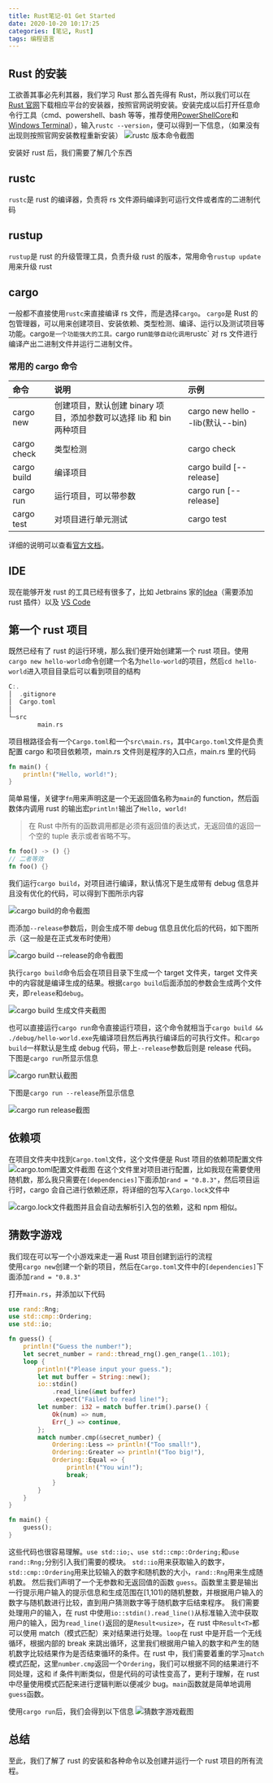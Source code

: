 ```yaml
---
title: Rust笔记-01 Get Started
date: 2020-10-20 10:17:25
categories: [笔记, Rust]
tags: 编程语言
---
```


## Rust 的安装

工欲善其事必先利其器，我们学习 Rust 那么首先得有 Rust，所以我们可以在[Rust 官网](https://www.rust-lang.org/zh-CN/)下载相应平台的安装器，按照官网说明安装。安装完成以后打开任意命令行工具（cmd、powershell、bash 等等，推荐使用[PowerShellCore](https://github.com/PowerShell/PowerShell)和[Windows Terminal](https://github.com/microsoft/terminal)），输入`rustc --version`，便可以得到一下信息，（如果没有出现则按照官网安装教程重新安装）
![rustc 版本命令截图](/img/bg/rust-01/rust-01-12.png)

安装好 rust 后，我们需要了解几个东西

## rustc

`rustc`是 rust 的编译器，负责将 rs 文件源码编译到可运行文件或者库的二进制代码

## rustup

`rustup`是 rust 的升级管理工具，负责升级 rust 的版本，常用命令`rustup update`用来升级 rust

## cargo

一般都不直接使用`rustc`来直接编译 rs 文件，而是选择`cargo`。 `cargo`是 Rust 的包管理器，可以用来创建项目、安装依赖、类型检测、编译、运行以及测试项目等功能。cargo`是一个功能强大的工具。`cargo run`能够自动化调用`rustc` 对 rs 文件进行编译产出二进制文件并运行二进制文件。

### 常用的 cargo 命令

| 命令        | 说明                                                                 | 示例                             |
| :---------- | :------------------------------------------------------------------- | :------------------------------- |
| cargo new   | 创建项目，默认创建 binary 项目，添加参数可以选择 lib 和 bin 两种项目 | cargo new hello --lib(默认--bin) |
| cargo check | 类型检测                                                             | cargo check                      |
| cargo build | 编译项目                                                             | cargo build [--release]          |
| cargo run   | 运行项目，可以带参数                                                 | cargo run [--release]            |
| cargo test  | 对项目进行单元测试                                                   | cargo test                       |

详细的说明可以查看[官方文档](https://doc.rust-lang.org/cargo/index.html)。

## IDE

现在能够开发 rust 的工具已经有很多了，比如 Jetbrains 家的[Idea](https://www.jetbrains.com/idea/)（需要添加 rust 插件）以及 [VS Code]()

## 第一个 rust 项目

既然已经有了 rust 的运行环境，那么我们便开始创建第一个 rust 项目。使用`cargo new hello-world`命令创建一个名为`hello-world`的项目，然后`cd hello-world`进入项目目录后可以看到项目的结构

```rust
C:.
│  .gitignore
│  Cargo.toml
│
└─src
        main.rs
```

项目根路径会有一个`Cargo.toml`和一个`src\main.rs`，其中`Cargo.toml`文件是负责配置 cargo 和项目依赖项，main.rs 文件则是程序的入口点，main.rs 里的代码

```rust
fn main() {
    println!("Hello, world!");
}
```

简单易懂，关键字`fn`用来声明这是一个无返回值名称为`main`的 function，然后函数体内调用 rust 的输出宏`println!`输出了`Hello, world!`

> 在 Rust 中所有的函数调用都是必须有返回值的表达式，无返回值的返回一个空的 tuple 表示或者省略不写。

```rust
fn foo() -> () {}
// 二者等效
fn foo() {}
```

我们运行`cargo build`，对项目进行编译，默认情况下是生成带有 debug 信息并且没有优化的代码，可以得到下图所示内容

![cargo build的命令截图](/img/bg/rust-01/rust-01-1.png)

而添加`--release`参数后，则会生成不带 debug 信息且优化后的代码，如下图所示（这一般是在正式发布时使用）

![cargo build --release的命令截图](/img/bg/rust-01/rust-01-2.png)

执行`cargo build`命令后会在项目目录下生成一个 target 文件夹，target 文件夹中的内容就是编译生成的结果。根据`cargo build`后面添加的参数会生成两个文件夹，即`release`和`debug`。

![cargo build 生成文件夹截图](/img/bg/rust-01/rust-01-3.png)

也可以直接运行`cargo run`命令直接运行项目，这个命令就相当于`cargo build && ./debug/hello-world.exe`先编译项目然后再执行编译后的可执行文件。和`cargo build`一样默认是生成 debug 代码，带上`--release`参数后则是 release 代码。
下图是`cargo run`所显示信息

![cargo run默认截图](/img/bg/rust-01/rust-01-4.png)

下图是`cargo run --release`所显示信息

![cargo run release截图](/img/bg/rust-01/rust-01-5.png)

## 依赖项

在项目文件夹中找到`Cargo.toml`文件，这个文件便是 Rust 项目的依赖项配置文件
![cargo.toml配置文件截图](/img/bg/rust-01/rust-01-6.png)
在这个文件里对项目进行配置，比如我现在需要使用随机数，那么我只需要在`[dependencies]`下面添加`rand = "0.8.3"`，然后项目运行时，cargo 会自己进行依赖还原，将详细的包写入`Cargo.lock`文件中

![cargo.lock文件截图](/img/bg/rust-01/rust-01-7.png)并且会自动去解析引入包的依赖，这和 npm 相似。

## 猜数字游戏

我们现在可以写一个小游戏来走一遍 Rust 项目创建到运行的流程  
使用`cargo new`创建一个新的项目，然后在`Cargo.toml`文件中的`[dependencies]`下面添加`rand = "0.8.3"`

打开`main.rs`，并添加以下代码

```rust
use rand::Rng;
use std::cmp::Ordering;
use std::io;

fn guess() {
    println!("Guess the number!");
    let secret_number = rand::thread_rng().gen_range(1..101);
    loop {
        println!("Please input your guess.");
        let mut buffer = String::new();
        io::stdin()
            .read_line(&mut buffer)
            .expect("Failed to read line!");
        let number: i32 = match buffer.trim().parse() {
            Ok(num) => num,
            Err(_) => continue,
        };
        match number.cmp(&secret_number) {
            Ordering::Less => println!("Too small!"),
            Ordering::Greater => println!("Too big!"),
            Ordering::Equal => {
                println!("You win!");
                break;
            }
        }
    }
}

fn main() {
    guess();
}

```

这些代码也很容易理解。`use std::io;`、`use std::cmp::Ordering;`和`use rand::Rng;`分别引入我们需要的模块。
`std::io`用来获取输入的数字，`std::cmp::Ordering`用来比较输入的数字和随机数的大小，`rand::Rng`用来生成随机数。
然后我们声明了一个无参数和无返回值的函数 `guess`。函数里主要是输出一行提示用户输入的提示信息和生成范围在[1,101)的随机整数，并根据用户输入的数字与随机数进行比较，直到用户猜测数字等于随机数字后结束程序。
我们需要处理用户的输入，在 rust 中使用`io::stdin().read_line()`从标准输入流中获取用户的输入，因为`read_line()`返回的是`Result<usize>`，在 rust 中`Result<T>`都可以使用 match（模式匹配）来对结果进行处理。`loop`在 rust 中是开启一个无线循环，根据内部的 break 来跳出循环，这里我们根据用户输入的数字和产生的随机数字比较结果作为是否结束循环的条件。在 rust 中，我们需要着重的学习`match`模式匹配，这里`number.cmp`返回一个`Ordering`，我们可以根据不同的结果进行不同处理，这和 if 条件判断类似，但是代码的可读性变高了，更利于理解，在 rust 中尽量使用模式匹配来进行逻辑判断以便减少 bug。`main`函数就是简单地调用`guess`函数。

使用`cargo run`后，我们会得到以下信息
![猜数字游戏截图](/img/bg/rust-01/rust-01-9.png)

## 总结

至此，我们了解了 rust 的安装和各种命令以及创建并运行一个 rust 项目的所有流程。
